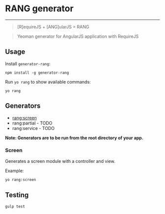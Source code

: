 # RANG generator

---

> [R]equireJS + [ANG]ularJS = RANG

> Yeoman generator for AngularJS application with RequireJS

## Usage

Install `generator-rang`:

```
npm install -g generator-rang
```

Run `yo rang` to show available commands:

```
yo rang
```

## Generators

* [rang:screen](#screen)
* rang:partial - TODO
* rang:service - TODO

**Note: Generators are to be run from the root directory of your app.**

### Screen

Generates a screen module with a controller and view.

Example:

```bash
yo rang:screen
```

## Testing
```bash
gulp test
```
